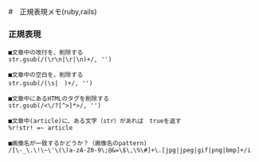 #　正規表現メモ(ruby,rails)

### 正規表現
    
    ■文章中の改行を、削除する
    str.gsub(/(\r\n|\r|\n)+/, '')

    ■文章中の空白を、削除する
    str.gsub(/(\s|　)+/, '')

    ■文章中にあるHTMLのタグを削除する
    str.gsub(/<\/?[^>]*>/, '')

    ■文章中(article)に、ある文字（str）があれば　trueを返す
    %r!str! =~ article

    ■画像名が一致するかどうか？（画像名のpattern)
    /[\-_\.\!\~\'\(\)a-zA-Z0-9\;@&=\$\,\%\#]+\.[jpg|jpeg|gif|png|bmp]+/i

    